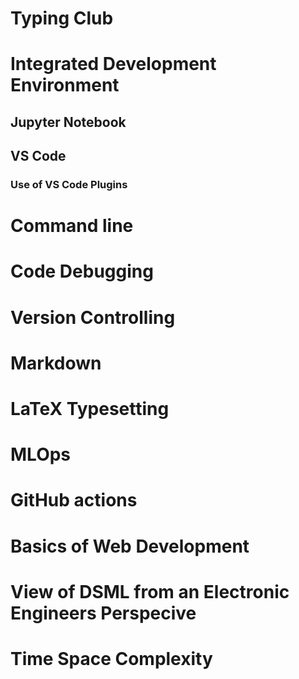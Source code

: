 # Typing Club
# Integrated Development Environment
## Jupyter Notebook
## VS Code
### Use of VS Code Plugins
# Command line
# Code Debugging
# Version Controlling
# Markdown
# LaTeX Typesetting
# MLOps
# GitHub actions
# Basics of Web Development
# View of DSML from an Electronic Engineers Perspecive
# Time Space Complexity




